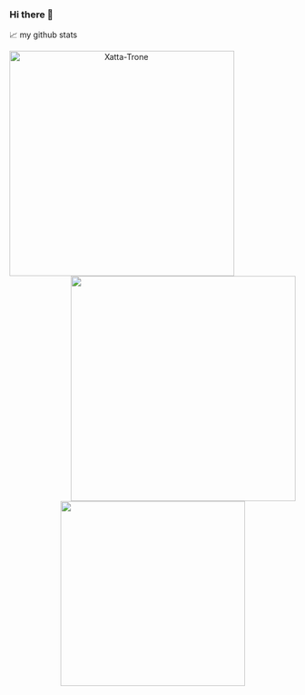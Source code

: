 ### Hi there 👋

<!--
**Xatta-Trone/Xatta-Trone** is a ✨ _special_ ✨ repository because its `README.md` (this file) appears on your GitHub profile.

Here are some ideas to get you started:

- 🔭 I’m currently working on ...
- 🌱 I’m currently learning ...
- 👯 I’m looking to collaborate on ...
- 🤔 I’m looking for help with ...
- 💬 Ask me about ...
- 📫 How to reach me: ...
- 😄 Pronouns: ...
- ⚡ Fun fact: ...
-->


📈 my github stats

<p align=center>
  <div align=center>
    <a href="https://github.com/Xatta-Trone/github-readme-streak-stats" title="Go to Source">
      <img align="left" width=396 src="https://github-readme-streak-stats.herokuapp.com/?user=Xatta-Trone&theme=react&border=61dafb&hide_border=true" alt="Xatta-Trone" />
    </a>
    <a href="https://github.com/Xatta-Trone/github-readme-stats" title="Go to Source">
      <img align="right" width=396 src="https://github-readme-stats.vercel.app/api?username=Xatta-Trone&show_icons=true&theme=react&border_color=61dafb&hide_border=true" />
    </a>
  </div>
  <br><br><br><br><br><br><br><br><br>
  <div align=center>
    <a href="https://github.com/Xatta-Trone/github-readme-stats">
      <img width=325 align="center" src="https://github-readme-stats.vercel.app/api/top-langs/?username=Xatta-Trone&hide=c%23,powershell,Mathematica,Ruby,Objective-C,Objective-C%2b%2b,Cuda&title_color=61dafb&text_color=ffffff&icon_color=61dafb&bg_color=20232a&langs_count=8&layout=compact&border_color=61dafb&hide_border=true" />
    </a>
  </div>
  <br>
<!--   <img src="https://activity-graph.herokuapp.com/graph?username=Xatta-Trone&theme=react-dark&bg_color=20232a&hide_border=true" width="100%"/> -->
</p>
